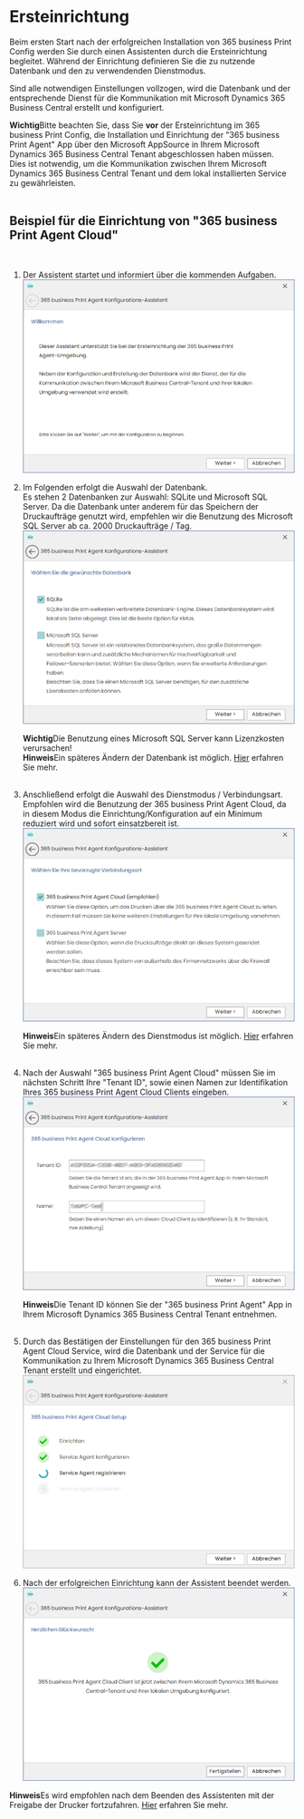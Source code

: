 # Ersteinrichtung

Beim ersten Start nach der erfolgreichen Installation von 365 business Print Config werden Sie durch einen Assistenten durch die Ersteinrichtung begleitet.
Während der Einrichtung definieren Sie die zu nutzende Datenbank und den zu verwendenden Dienstmodus.

Sind alle notwendigen Einstellungen vollzogen, wird die Datenbank und der entsprechende Dienst für die Kommunikation mit Microsoft Dynamics 365 Business Central erstellt und konfiguriert.

<div class="alert alert-notice">
    <i class="fa-light fa-hand-point-up fa-lg"></i> <strong>Wichtig</strong>Bitte beachten Sie, dass Sie <strong>vor</strong> der Ersteinrichtung im 365 business Print Config, die Installation und Einrichtung der "365 business Print Agent" App über den Microsoft AppSource in Ihrem Microsoft Dynamics 365 Business Central Tenant abgeschlossen haben müssen.<br/>
    Dies ist notwendig, um die Kommunikation zwischen Ihrem Microsoft Dynamics 365 Business Central Tenant und dem lokal installierten Service zu gewährleisten. 
</div>
<br/>


## Beispiel für die Einrichtung von "365 business Print Agent Cloud"
<br/>

1. Der Assistent startet und informiert über die kommenden Aufgaben.<br/>
![Intro](/assets/images/365-business-print-agent/config-tool/wizard/wizard1.PNG) 

2. Im Folgenden erfolgt die Auswahl der Datenbank.<br/>Es stehen 2 Datenbanken zur Auswahl: SQLite und Microsoft SQL Server. Da die Datenbank unter anderem für das Speichern der Druckaufträge genutzt wird, empfehlen wir die Benutzung des Microsoft SQL Server ab ca. 2000 Druckaufträge / Tag. <br/>
![Datenbank](/assets/images/365-business-print-agent/config-tool/wizard/wizard2.PNG) 

   <div class="alert alert-notice">
       <i class="fa-light fa-hand-point-up fa-lg"></i> <strong>Wichtig</strong>Die Benutzung eines Microsoft SQL Server kann Lizenzkosten verursachen! 
   </div>
   
   <div class="alert alert-info">
       <i class="fa-duotone fa-thin fa-lightbulb fa-lg"></i> <strong>Hinweis</strong>Ein späteres Ändern der Datenbank ist möglich. <a href="print-agent-config-databases.md">Hier</a> erfahren Sie mehr.
   </div><br/>

3. Anschließend erfolgt die Auswahl des Dienstmodus / Verbindungsart.<br/>Empfohlen wird die Benutzung der 365 business Print Agent Cloud, da in diesem Modus die Einrichtung/Konfiguration auf ein Minimum reduziert wird und sofort einsatzbereit ist.<br/>
![CloudClient](/assets/images/365-business-print-agent/config-tool/wizard/wizard3.PNG) 
   <div class="alert alert-info">
       <i class="fa-duotone fa-thin fa-lightbulb fa-lg"></i> <strong>Hinweis</strong>Ein späteres Ändern des Dienstmodus ist möglich. <a href="print-agent-config-connections.md">Hier</a> erfahren Sie mehr.
   </div><br/>

4. Nach der Auswahl "365 business Print Agent Cloud" müssen Sie im nächsten Schritt Ihre "Tenant ID", sowie einen Namen zur Identifikation Ihres 365 business Print Agent Cloud Clients eingeben.<br/>
![CloudClient](/assets/images/365-business-print-agent/config-tool/wizard/wizard4-cloud.PNG) 
   <div class="alert alert-info">
       <i class="fa-duotone fa-thin fa-lightbulb fa-lg"></i> <strong>Hinweis</strong>Die Tenant ID können Sie der "365 business Print Agent" App in Ihrem Microsoft Dynamics 365 Business Central Tenant entnehmen.
   </div><br/>

5. Durch das Bestätigen der Einstellungen für den 365 business Print Agent Cloud Service, wird die Datenbank und der Service für die Kommunikation zu Ihrem Microsoft Dynamics 365 Business Central Tenant erstellt und eingerichtet.<br/>
![CloudClient](/assets/images/365-business-print-agent/config-tool/wizard/wizard5-cloud.PNG) 

6. Nach der erfolgreichen Einrichtung kann der Assistent beendet werden.<br/>
![CloudClient](/assets/images/365-business-print-agent/config-tool/wizard/wizard6-cloud.PNG) 

<div class="alert alert-info">
    <i class="fa-duotone fa-thin fa-lightbulb fa-lg"></i> <strong>Hinweis</strong>Es wird empfohlen nach dem Beenden des Assistenten mit der Freigabe der Drucker fortzufahren. <a href="print-agent-config-printers.md">Hier</a> erfahren Sie mehr.
</div><br/>